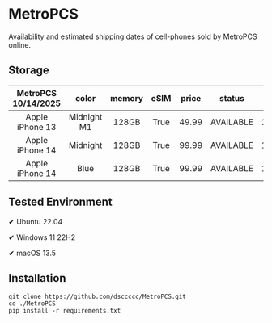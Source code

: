 # MetroPCS
Availability and estimated shipping dates of cell-phones sold by MetroPCS online.
## Storage
|MetroPCS 10/14/2025|color|memory|eSIM|price|status|shipping from|shipping to|
|:--:|:--:|:--:|:--:|:--:|:--:|:--:|:--:|
|Apple iPhone 13|Midnight M1|128GB|True|49.99|AVAILABLE|10/13/2025|10/16/2025|
|Apple iPhone 14|Midnight|128GB|True|99.99|AVAILABLE|10/13/2025|10/16/2025|
|Apple iPhone 14|Blue|128GB|True|99.99|AVAILABLE|10/13/2025|10/16/2025|

## Tested Environment
✔ Ubuntu 22.04

✔ Windows 11 22H2

✔ macOS 13.5
## Installation
```
git clone https://github.com/dsccccc/MetroPCS.git
cd ./MetroPCS
pip install -r requirements.txt
```
